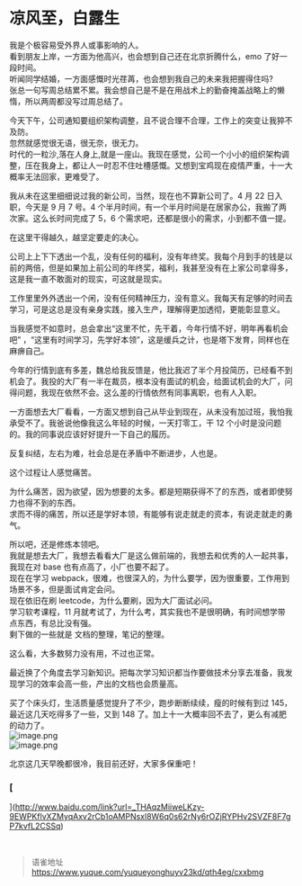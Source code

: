 # 凉风至，白露生
我是个极容易受外界人或事影响的人。  
看到朋友上岸，一方面为他高兴，也会想到自己还在北京折腾什么，emo 了好一段时间。  
听闻同学结婚，一方面感慨时光荏苒，也会想到我自己的未来我把握得住吗?  
张总一句写周总结累不累。我会想自己是不是在用战术上的勤奋掩盖战略上的懒惰，所以两周都没写过周总结了。

今天下午，公司通知要组织架构调整，且不说合理不合理，工作上的突变让我猝不及防。  
忽然就感觉很无语，很无奈，很无力。  
时代的一粒沙,落在人身上,就是一座山。我现在感觉，公司一个小小的组织架构调整，压在我身上，都让人一时忍不住吐槽感慨。又想到宝鸡现在疫情严重，十一大概率无法回家，更难受了。

我从未在这里细细说过我的新公司，当然，现在也不算新公司了。4 月 22 日入职，今天是 9 月 7 号。4 个半月时间，有一个半月时间是在居家办公，我搬了两次家。这么长时间完成了 5，6 个需求吧，还都是很小的需求，小到都不值一提。

在这里干得越久，越坚定要走的决心。

公司上上下下透出一个乱，没有任何的福利，没有年终奖。我每个月到手的钱是以前的两倍，但是如果加上前公司的年终奖，福利，我甚至没有在上家公司拿得多，这是我一直不敢面对的现实，可这就是现实。

工作里里外外透出一个闲，没有任何精神压力，没有意义。我每天有足够的时间去学习，可是这总是没有亲身实践，接入生产，理解得更加透彻，更能彰显意义。

当我感觉不如意时，总会拿出“这里不忙，先干着，今年行情不好，明年再看机会吧” ，“这里有时间学习，先学好本领”，这是缓兵之计，也是塔下发育，同样也在麻痹自己。

今年的行情到底有多差，魏总给我反馈是，他比我迟了半个月投简历，已经看不到机会了。我投的大厂有一半在裁员，根本没有面试的机会，给面试机会的大厂，问得问题，我现在依然不会。这么差的行情依然有同事离职，也有人入职。

一方面想去大厂看看，一方面又想到自己从毕业到现在，从未没有加过班，我怕我承受不了。我爸说他像我这么年轻的时候，一天打零工，干 12 个小时是没问题的。我的同事说应该好好提升一下自己的履历。

反复纠结，左右为难，社会总是在矛盾中不断进步，人也是。

这个过程让人感觉痛苦。

为什么痛苦，因为欲望，因为想要的太多。都是短期获得不了的东西，或者即使努力也得不到的东西。  
求而不得的痛苦，所以还是学好本领，有能够有说走就走的资本，有说走就走的勇气。

所以吧，还是修炼本领吧。  
我就是想去大厂，我想去看看大厂是这么做前端的，我想去和优秀的人一起共事，我现在对 base 也有点高了，小厂也要不起了。  
现在在学习 webpack，很难，也很深入的，为什么要学，因为很重要，工作用到场景不多，但是面试肯定会问。  
现在依旧在刷 leetcode，为什么要刷，因为大厂面试必问。  
学习软考课程，11 月就考试了，为什么考，其实我也不是很明确，有时间想学带点东西，有总比没有强。  
剩下做的一些就是 文档的整理，笔记的整理。

这么看，大多数努力没有用，不过也正常。

最近换了个角度去学习新知识。把每次学习知识都当作要做技术分享去准备，我发现学习的效率会高一些，产出的文档也会质量高。

买了个床头灯，生活质量感觉提升了不少，跑步断断续续，瘦的时候有到过 145，最近这几天吃得多了一些，又到 148 了。加上十一大概率回不去了，更么有减肥的动力了。  
![image.png](https://cdn.nlark.com/yuque/0/2022/png/1572912/1662550739557-e75f9dec-ec75-414f-a9f9-cd47ab8ebe0e.png#averageHue=%23636b65&clientId=u6f13344c-f979-4&from=paste&height=1280&id=u106cdbba&name=image.png&originHeight=1280&originWidth=2276&originalType=binary&ratio=1&rotation=0&showTitle=false&size=131699&status=done&style=none&taskId=ufecf85a8-7178-49bf-8b0b-d3bb25f1ea0&title=&width=2276)  
![image.png](https://cdn.nlark.com/yuque/0/2022/png/1572912/1662550703868-e4c4fe36-2030-467a-bf07-d5264194123d.png#averageHue=%23444643&clientId=u6f13344c-f979-4&from=paste&height=3384&id=u0ffd7995&name=image.png&originHeight=3384&originWidth=6016&originalType=binary&ratio=1&rotation=0&showTitle=false&size=1237682&status=done&style=none&taskId=u9afbb0ce-2f4a-416a-ac3f-908dbf882d1&title=&width=6016)

北京这几天早晚都很冷，我目前还好，大家多保重吧！

### [

](http://www.baidu.com/link?url=_THAqzMiiweLKzy-9EWPKflvXZMyqAxv2rCb1oAMPNsxl8W6q0s62rNy6rOZjRYPHv2SVZF8F7gP7kvfL2CSSq)

<br>
  
> 语雀地址 https://www.yuque.com/yuqueyonghuyv23kd/qth4eg/cxxbmg